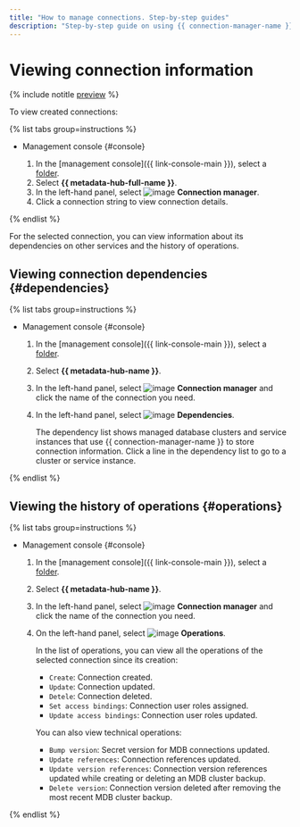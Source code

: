 ```yaml
---
title: "How to manage connections. Step-by-step guides"
description: "Step-by-step guide on using {{ connection-manager-name }} in {{ yandex-cloud }}. In this tutorial, you will learn how to view connections."
---
```


# Viewing connection information

{% include notitle [preview](../../_includes/note-preview.md) %}

To view created connections:

{% list tabs group=instructions %}

- Management console {#console}

  1. In the [management console]({{ link-console-main }}), select a [folder](../../resource-manager/concepts/resources-hierarchy.md#folder).
  1. Select **{{ metadata-hub-full-name }}**.
  1. In the left-hand panel, select ![image](../../_assets/console-icons/plug-connection.svg) **Connection manager**.
  1. Click a connection string to view connection details.

{% endlist %}

For the selected connection, you can view information about its dependencies on other services and the history of operations.

## Viewing connection dependencies {#dependencies}

{% list tabs group=instructions %}

- Management console {#console}

  1. In the [management console]({{ link-console-main }}), select a [folder](../../resource-manager/concepts/resources-hierarchy.md#folder).
  1. Select **{{ metadata-hub-name }}**.
  1. In the left-hand panel, select ![image](../../_assets/console-icons/plug-connection.svg) **Connection manager** and click the name of the connection you need.
  1. In the left-hand panel, select ![image](../../_assets/console-icons/nodes-right.svg) **Dependencies**.

     The dependency list shows managed database clusters and service instances that use {{ connection-manager-name }} to store connection information. Click a line in the dependency list to go to a cluster or service instance.

{% endlist %}

## Viewing the history of operations {#operations}

{% list tabs group=instructions %}

- Management console {#console}

  1. In the [management console]({{ link-console-main }}), select a [folder](../../resource-manager/concepts/resources-hierarchy.md#folder).
  1. Select **{{ metadata-hub-name }}**.
  1. In the left-hand panel, select ![image](../../_assets/console-icons/plug-connection.svg) **Connection manager** and click the name of the connection you need.
  1. On the left-hand panel, select ![image](../../_assets/console-icons/list-check.svg) **Operations**.

     In the list of operations, you can view all the operations of the selected connection since its creation:

     * `Create`: Connection created.
     * `Update`: Connection updated.
     * `Detele`: Connection deleted.
     * `Set access bindings`: Connection user roles assigned.
     * `Update access bindings`: Connection user roles updated.

     You can also view technical operations:

     * `Bump version`: Secret version for MDB connections updated.
     * `Update references`: Connection references updated.
     * `Update version references`: Connection version references updated while creating or deleting an MDB cluster backup.
     * `Delete version`: Connection version deleted after removing the most recent MDB cluster backup.

{% endlist %}
